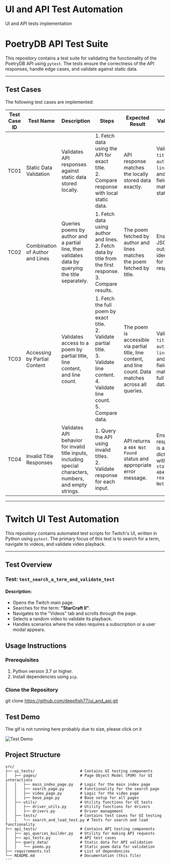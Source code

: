 # UI and API Test Automation
UI and API tests implementation
# PoetryDB API Test Suite

This repository contains a test suite for validating the functionality of the PoetryDB API using `pytest`. The tests ensure the correctness of the API responses, handle edge cases, and validate against static data.

---

## Test Cases

The following test cases are implemented:

| Test Case ID | Test Name                         | Description                                                                                                       | Steps                                                                                                           | Expected Result                                                                                                     | Validation                                                                                                           |
|--------------|-----------------------------------|-------------------------------------------------------------------------------------------------------------------|----------------------------------------------------------------------------------------------------------------|---------------------------------------------------------------------------------------------------------------------|---------------------------------------------------------------------------------------------------------------------|
| TC01         | Static Data Validation           | Validates API responses against static data stored locally.                                                       | 1. Fetch data using the API for exact title.<br>2. Compare response with local static data.                     | API response matches the locally stored data exactly.                                                               | Validate `title`, `author`, `linecount`, and `lines` fields match the static data.                                   |
| TC02         | Combination of Author and Lines  | Queries poems by author and a partial line, then validates data by querying the title separately.                 | 1. Fetch data using author and lines.<br>2. Fetch data by title from the first response.<br>3. Compare results. | The poem fetched by author and lines matches the poem fetched by title.                                             | Ensure JSON output is identical for both responses.                                                                 |
| TC03         | Accessing by Partial Content     | Validates access to a poem by partial title, line content, and line count.                                        | 1. Fetch the full poem by exact title.<br>2. Validate partial title.<br>3. Validate line content.<br>4. Validate line count.<br>5. Compare data. | The poem is accessible via partial title, line content, and line count. Data matches across all queries.            | Validate `title`, `author`, `linecount`, and `lines` fields match the full poem data.                                |
| TC04         | Invalid Title Responses          | Validates API behavior for invalid title inputs, including special characters, numbers, and empty strings.        | 1. Query the API using invalid titles.<br>2. Validate response for each input.                                  | API returns a `404 Not Found` status and appropriate error message.                                                 | Ensure response is a dictionary with `status: 404` and `reason: Not found`.                                         |

---




# Twitch UI Test Automation

This repository contains automated test scripts for Twitch's UI, written in Python using `pytest`. The primary focus of this test is to search for a term, navigate to videos, and validate video playback.

---

## **Test Overview**

### Test: `test_search_a_term_and_validate_test`

#### Description:
- Opens the Twitch main page.
- Searches for the term: **"StarCraft II"**.
- Navigates to the "Videos" tab and scrolls through the page.
- Selects a random video to validate its playback.
- Handles scenarios where the video requires a subscription or a user modal appears.


## Usage Instructions

### Prerequisites

1. Python version 3.7 or higher.
2. Install dependencies using `pip`.

### Clone the Repository

git clone  https://github.com/deepfish77/ui_and_api.git

## Test Demo

The gif is not running here probably due to size, please click on it

![Test Demo](data/test_demo.gif)
## Project Structure

```plaintext
src/
├── ui_tests/                    # Contains UI testing components
│   ├── pages/                   # Page Object Model (POM) for UI interactions
│   │   ├── main_index_page.py   # Logic for the main index page
│   │   ├── search_page.py       # Functionality for the search page
│   │   ├── video_page.py        # Logic for the video page
│   │   ├── base_page.py         # Base setup for all pages
│   ├── utils/                   # Utility functions for UI tests
│   │   ├── driver_utils.py      # Utility functions for drivers
│   │   ├── drivers.py           # Driver management
│   ├── tests/                   # Contains test cases for UI testing
│   │   └── search_and_load_test.py # Tests for search and load functionality
├── api_tests/                   # Contains API testing components
│   ├── api_queries_builder.py   # Utility for making API requests
│   ├── api_tests.py             # API test cases
│   ├── query_data/              # Static data for API validation
│   │   └── poems.py             # Static poem data for validation
├── requirements.txt             # List of dependencies
└── README.md                    # Documentation (this file)
'''
